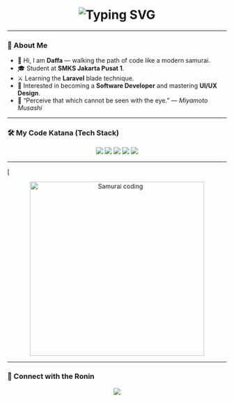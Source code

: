 <div align="center">
  <h1>
    <img src="https://readme-typing-svg.herokuapp.com?font=Roboto+Mono&size=35&duration=3000&color=8B0000&center=true&vCenter=true&width=600&lines=Hey..+I'm+Daffa;Welcome+to+my+Dojo;..my+GitHub..;" alt="Typing SVG" />
  </h1>
</div>

---

### 🥷 About Me

- 👋 Hi, I am **Daffa** — walking the path of code like a modern samurai.  
- 🎓 Student at **SMKS Jakarta Pusat 1**.  
- ⚔️ Learning the **Laravel** blade technique.  
- 🧠 Interested in becoming a **Software Developer** and mastering **UI/UX Design**.  
- 📜 “Perceive that which cannot be seen with the eye.” — *Miyamoto Musashi*

---

### 🛠️ My Code Katana (Tech Stack)

<p align="center">
  <img src="https://img.shields.io/badge/Laravel-%23FF2D20?style=for-the-badge&logo=laravel&logoColor=white" />
  <img src="https://img.shields.io/badge/HTML5-%23E34F26?style=for-the-badge&logo=html5&logoColor=white" />
  <img src="https://img.shields.io/badge/CSS3-%231572B6?style=for-the-badge&logo=css3&logoColor=white" />
  <img src="https://img.shields.io/badge/JavaScript-%23F7DF1E?style=for-the-badge&logo=javascript&logoColor=black" />
  <img src="https://img.shields.io/badge/Figma-%23000000?style=for-the-badge&logo=figma&logoColor=white" />
</p>

---

[<div align="center">
  <img src="https://i.pinimg.com/originals/72/4a/07/724a079019da7a54b9a31ecf03b3e5fa.gif" width="400" alt="Samurai coding" />
</div>

---

### 🏯 Connect with the Ronin

<div align="center">
  <img src="https://img.shields.io/badge/Github-Daffa-%23000000?style=for-the-badge&logo=github&logoColor=white" />
</div>
